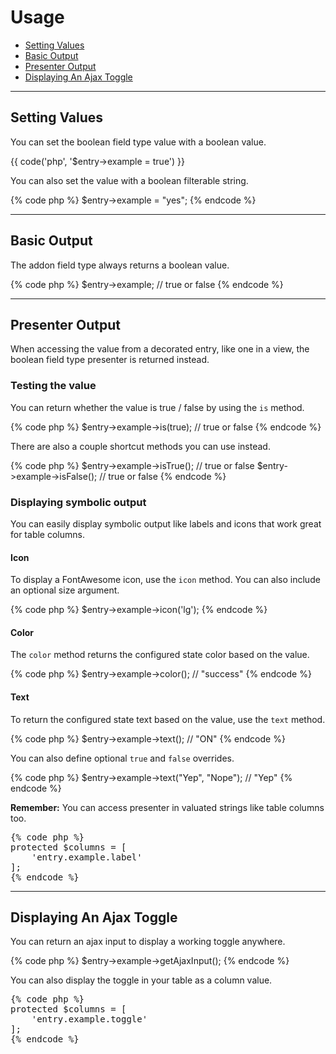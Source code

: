# Usage

- [Setting Values](#mutator)
- [Basic Output](#output)
- [Presenter Output](#presenter)
- [Displaying An Ajax Toggle](#ajax)

<hr>

<a name="mutator"></a>
## Setting Values

You can set the boolean field type value with a boolean value.

{{ code('php', '$entry->example = true') }}

You can also set the value with a boolean filterable string.

{% code php %}
$entry->example = "yes";
{% endcode %}

<hr>

<a name="output"></a>
## Basic Output

The addon field type always returns a boolean value.

{% code php %}
$entry->example; // true or false
{% endcode %}

<hr>

<a name="presenter"></a>
## Presenter Output

When accessing the value from a decorated entry, like one in a view, the boolean field type presenter is returned instead.

### Testing the value

You can return whether the value is true / false by using the `is` method.

{% code php %}
$entry->example->is(true); // true or false
{% endcode %}

There are also a couple shortcut methods you can use instead.

{% code php %}
$entry->example->isTrue(); // true or false
$entry->example->isFalse(); // true or false
{% endcode %}

### Displaying symbolic output

You can easily display symbolic output like labels and icons that work great for table columns.

#### Icon

To display a FontAwesome icon, use the `icon` method. You can also include an optional size argument.

{% code php %}
$entry->example->icon('lg');
{% endcode %}

#### Color

The `color` method returns the configured state color based on the value.

{% code php %}
$entry->example->color(); // "success"
{% endcode %}

#### Text

To return the configured state text based on the value, use the `text` method.

{% code php %}
$entry->example->text(); // "ON"
{% endcode %}

You can also define optional `true` and `false` overrides.

{% code php %}
$entry->example->text("Yep", "Nope"); // "Yep"
{% endcode %}

<div class="">
<strong>Remember:</strong> You can access presenter in valuated strings like table columns too.
</div>

<pre>
{% code php %}
protected $columns = [
    'entry.example.label'
];
{% endcode %}
</pre>

<hr>

<a name="ajax"></a>
## Displaying An Ajax Toggle

You can return an ajax input to display a working toggle anywhere.

{% code php %}
$entry->example->getAjaxInput();
{% endcode %}

You can also display the toggle in your table as a column value.

<pre>
{% code php %}
protected $columns = [
    'entry.example.toggle'
];
{% endcode %}
</pre>